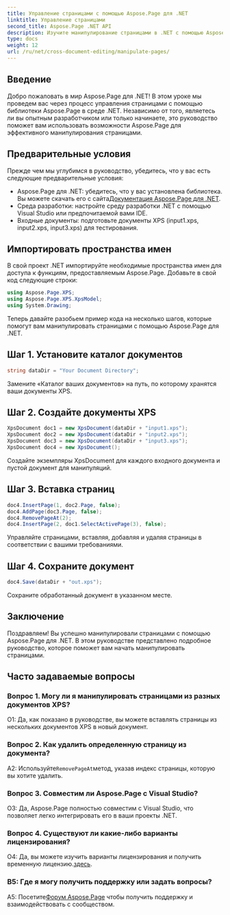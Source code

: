 ```yaml
---
title: Управление страницами с помощью Aspose.Page для .NET
linktitle: Управление страницами
second_title: Aspose.Page .NET API
description: Изучите манипулирование страницами в .NET с помощью Aspose.Page — мощной библиотеки для обработки документов XPS. Следуйте нашему пошаговому руководству для достижения эффективных результатов.
type: docs
weight: 12
url: /ru/net/cross-document-editing/manipulate-pages/
---
```

## Введение

Добро пожаловать в мир Aspose.Page для .NET! В этом уроке мы проведем вас через процесс управления страницами с помощью библиотеки Aspose.Page в среде .NET. Независимо от того, являетесь ли вы опытным разработчиком или только начинаете, это руководство поможет вам использовать возможности Aspose.Page для эффективного манипулирования страницами.

## Предварительные условия

Прежде чем мы углубимся в руководство, убедитесь, что у вас есть следующие предварительные условия:

-  Aspose.Page для .NET: убедитесь, что у вас установлена библиотека. Вы можете скачать его с сайта[Документация Aspose.Page для .NET](https://reference.aspose.com/page/net/).
- Среда разработки: настройте среду разработки .NET с помощью Visual Studio или предпочитаемой вами IDE.
- Входные документы: подготовьте документы XPS (input1.xps, input2.xps, input3.xps) для тестирования.

## Импортировать пространства имен

В свой проект .NET импортируйте необходимые пространства имен для доступа к функциям, предоставляемым Aspose.Page. Добавьте в свой код следующие строки:

```csharp
using Aspose.Page.XPS;
using Aspose.Page.XPS.XpsModel;
using System.Drawing;
```

Теперь давайте разобьем пример кода на несколько шагов, которые помогут вам манипулировать страницами с помощью Aspose.Page для .NET.

## Шаг 1. Установите каталог документов

```csharp
string dataDir = "Your Document Directory";
```

Замените «Каталог ваших документов» на путь, по которому хранятся ваши документы XPS.

## Шаг 2. Создайте документы XPS

```csharp
XpsDocument doc1 = new XpsDocument(dataDir + "input1.xps");
XpsDocument doc2 = new XpsDocument(dataDir + "input2.xps");
XpsDocument doc3 = new XpsDocument(dataDir + "input3.xps");
XpsDocument doc4 = new XpsDocument();
```

Создайте экземпляры XpsDocument для каждого входного документа и пустой документ для манипуляций.

## Шаг 3. Вставка страниц

```csharp
doc4.InsertPage(1, doc2.Page, false);
doc4.AddPage(doc3.Page, false);
doc4.RemovePageAt(2);
doc4.InsertPage(2, doc1.SelectActivePage(3), false);
```

Управляйте страницами, вставляя, добавляя и удаляя страницы в соответствии с вашими требованиями.

## Шаг 4. Сохраните документ

```csharp
doc4.Save(dataDir + "out.xps");
```

Сохраните обработанный документ в указанном месте.

## Заключение

Поздравляем! Вы успешно манипулировали страницами с помощью Aspose.Page для .NET. В этом руководстве представлено подробное руководство, которое поможет вам начать манипулировать страницами.

## Часто задаваемые вопросы

### Вопрос 1. Могу ли я манипулировать страницами из разных документов XPS?

О1: Да, как показано в руководстве, вы можете вставлять страницы из нескольких документов XPS в новый документ.

### Вопрос 2. Как удалить определенную страницу из документа?

 А2: Используйте`RemovePageAt`метод, указав индекс страницы, которую вы хотите удалить.

### Вопрос 3. Совместим ли Aspose.Page с Visual Studio?

О3: Да, Aspose.Page полностью совместим с Visual Studio, что позволяет легко интегрировать его в ваши проекты .NET.

### Вопрос 4. Существуют ли какие-либо варианты лицензирования?

 О4: Да, вы можете изучить варианты лицензирования и получить временную лицензию.[здесь](https://purchase.aspose.com/temporary-license/).

### В5: Где я могу получить поддержку или задать вопросы?

 A5: Посетите[Форум Aspose.Page](https://forum.aspose.com/c/page/39) чтобы получить поддержку и взаимодействовать с сообществом.
